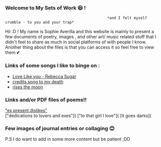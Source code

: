 ### Welcome to My Sets of Work 😆 !
                                                  *and I felt myself crumble - to you and your trap*  
Hii :D ! My name is Sophie Averilla and this website is mainly to present  a few documents of poetry, images , and other art/ music related stuff that I didn't feel to share as much in social platforms of with people I know.
Another thing about the files is that you can access it so feel free to view them 💕


### Links of some songs I like to binge on :
- [Love Like you - Rebecca Sugar](https://www.youtube.com/watch?v=GDTD24KsdGc)  
- [credits song to my death](https://www.youtube.com/watch?v=urxeNbBc1nk)
- [rises the moon](https://www.youtube.com/watch?v=5e1zT7miep8)


### Links and/or PDF files of poems!!
["ex,present,dislikes"](https://docs.google.com/document/d/1gMCRiSgCtUl3tNmlt1ovY7619-HJLMMCJS8bcrRO20U/edit?usp=sharing)   
["dedications to lovers and exes"](
["to that girl I love"](
[It goes darks](

### Few images of journal entries or collaging 😊
 



P.S I do want to add in some more content but be patient ;DD
